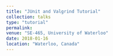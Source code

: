 ```yaml
---
title: "JUnit and Valgrind Tutorial"
collection: talks
type: "tutorial"
permalink: 
venue: "SE-465, University of Waterloo"
date: 2018-01-16
location: "Waterloo, Canada"
---
```

